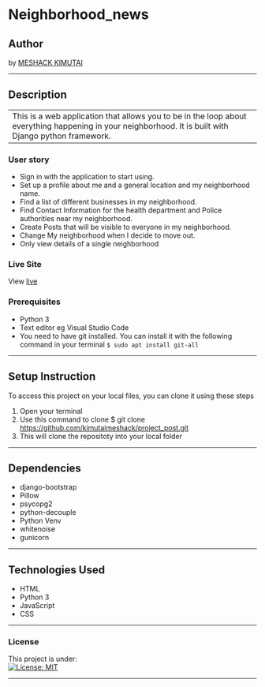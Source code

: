 # Neighborhood_news
## Author
by [MESHACK KIMUTAI](https://github.com/kimutaimeshack?tab=repositories)
*********
## Description
<table>
<tr>
<td>This is a web application that allows you to be in the loop about everything happening in your neighborhood. It is built with Django python framework.
</td>
</tr>
</table>


### User story
* Sign in with the application to start using.
* Set up a profile about me and a general location and my neighborhood name.
* Find a list of different businesses in my neighborhood.
* Find Contact Information for the health department and Police authorities near my neighborhood.
* Create Posts that will be visible to everyone in my neighborhood.
* Change My neighborhood when I decide to move out.
* Only view details of a single neighborhood


### Live Site
View [live](https://myneighboorhood001.herokuapp.com/accounts/login/?next=/)

### Prerequisites
* Python 3
* Text editor eg Visual Studio Code
* You need to have git installed. You can install it with the following command in your terminal
`$ sudo apt install git-all`
*****
## Setup Instruction
To access this project on your local files, you can clone it using these steps
1. Open your terminal
1. Use this command to clone $ git clone https://github.com/kimutaimeshack/project_post.git
1. This will clone the repositoty into your local folder
*****



## Dependencies
* django-bootstrap
* Pillow
* psycopg2
* python-decouple
* Python Venv
* whitenoise
* gunicorn
*****
## Technologies Used
* HTML
* Python 3
* JavaScript
* CSS
******


### License
This project is under:  
[![License: MIT](https://img.shields.io/badge/License-MIT-yellow.svg)](/LICENSE)
*****
